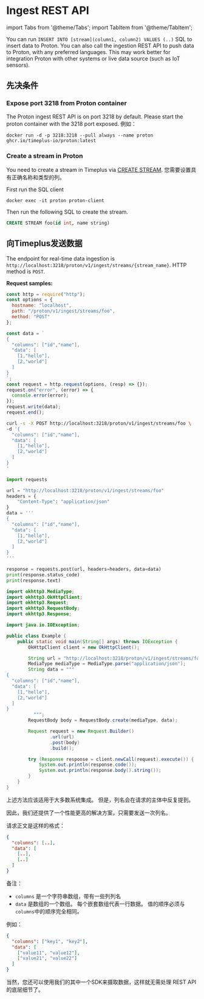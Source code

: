 # Ingest REST API

import Tabs from '@theme/Tabs';
import TabItem from '@theme/TabItem';

You can run `INSERT INTO [stream](column1, column2) VALUES (..)` SQL to insert data to Proton. You can also call the ingestion REST API to push data to Proton, with any preferred languages. This may work better for integration Proton with other systems or live data source (such as IoT sensors).

## 先决条件

### Expose port 3218 from Proton container

The Proton ingest REST API is on port 3218 by default. Please start the proton container with the 3218 port exposed. 例如：

```shell
docker run -d -p 3218:3218 --pull always --name proton ghcr.io/timeplus-io/proton:latest 
```



### Create a stream in Proton

You need to create a stream in Timeplus via [CREATE STREAM](proton-create-stream). 您需要设置具有正确名称和类型的列。

First run the SQL client

```shell
docker exec -it proton proton-client
```

Then run the following SQL to create the stream.

```sql
CREATE STREAM foo(id int, name string)
```

## 向Timeplus发送数据

The endpoint for real-time data ingestion is `http://localhost:3218/proton/v1/ingest/streams/{stream_name}`. HTTP method is `POST`.

**Request samples:**
<Tabs defaultValue="curl">
<TabItem value="js" label="Node.js" default>

```js
const http = require("http");
const options = {
  hostname: "localhost",
  path: "/proton/v1/ingest/streams/foo",
  method: "POST"
};

const data = `
{
  "columns": ["id","name"],
  "data": [
    [1,"hello"],
    [2,"world"]
  ]
}
`;
const request = http.request(options, (resp) => {});
request.on("error", (error) => {
  console.error(error);
});
request.write(data);
request.end();
```

  </TabItem>
  <TabItem value="curl" label="curl">

```bash
curl -s -X POST http://localhost:3218/proton/v1/ingest/streams/foo \
-d '{
  "columns": ["id","name"],
  "data": [
    [1,"hello"],
    [2,"world"]
  ]
}
'
```

  </TabItem>
  <TabItem value="py" label="Python">

```python
import requests

url = "http://localhost:3218/proton/v1/ingest/streams/foo"
headers = {
    "Content-Type": "application/json"
}
data = '''
{
  "columns": ["id","name"],
  "data": [
    [1,"hello"],
    [2,"world"]
  ]
}
'''

response = requests.post(url, headers=headers, data=data)
print(response.status_code)
print(response.text)
```

  </TabItem>
  <TabItem value="java" label="Java">

```java
import okhttp3.MediaType;
import okhttp3.OkHttpClient;
import okhttp3.Request;
import okhttp3.RequestBody;
import okhttp3.Response;

import java.io.IOException;

public class Example {
    public static void main(String[] args) throws IOException {
        OkHttpClient client = new OkHttpClient();

        String url = "http://localhost:3218/proton/v1/ingest/streams/foo";
        MediaType mediaType = MediaType.parse("application/json");
        String data = """
{
  "columns": ["id","name"],
  "data": [
    [1,"hello"],
    [2,"world"]
  ]
}
          """;
        RequestBody body = RequestBody.create(mediaType, data);

        Request request = new Request.Builder()
                .url(url)
                .post(body)
                .build();

        try (Response response = client.newCall(request).execute()) {
            System.out.println(response.code());
            System.out.println(response.body().string());
        }
    }
}
```

  </TabItem>
</Tabs>
上述方法应该适用于大多数系统集成。 但是，列名会在请求的主体中反复提到。

因此，我们还提供了一个性能更高的解决方案，只需要发送一次列名。

请求正文是这样的格式：

```json
{
  "columns": [..],
  "data": [
    [..],
    [..]
  ]
}
```

备注：

- `columns` 是一个字符串数组，带有一些列列名
- `data` 是数组的一个数组。 每个嵌套数组代表一行数据。 值的顺序必须与`columns`中的顺序完全相同。

例如：

```json
{
  "columns": ["key1", "key2"],
  "data": [
    ["value11", "value12"],
    ["value21", "value22"]
  ]
}
```

当然，您还可以使用我们的其中一个SDK来摄取数据，这样就无需处理 REST API的底层细节了。

